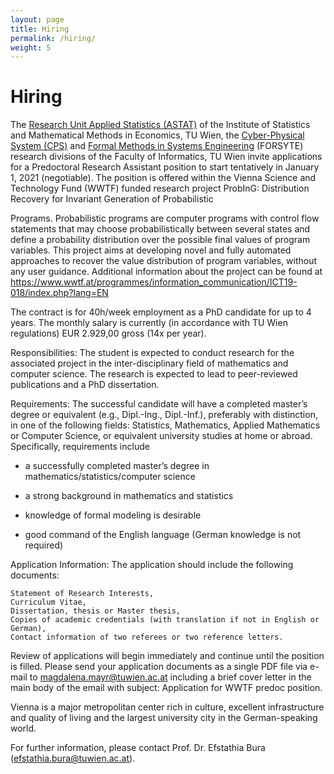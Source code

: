 ```yaml
---
layout: page
title: Hiring
permalink: /hiring/
weight: 5
---
```


# Hiring

The <a href="https://institute.tuwien.ac.at/astat/home/">Research Unit Applied Statistics (ASTAT)</a> of the Institute of Statistics and Mathematical Methods in Economics, TU Wien, the <a href="http://www.eziobartocci.com/">Cyber-Physical System (CPS)</a> and <a href="http://lkovacs.com/">Formal Methods in Systems Engineering</a> (FORSYTE) research divisions of the Faculty of Informatics, TU Wien invite applications for a Predoctoral Research Assistant position to start tentatively in January 1, 2021 (negotiable).
The position is offered within the Vienna Science and Technology Fund (WWTF) funded research project ProbInG: Distribution Recovery for Invariant Generation of Probabilistic

Programs. Probabilistic programs are computer programs with control flow statements that may choose probabilistically between several states and define a probability distribution over the possible final values of program variables. This project aims at developing novel and fully automated approaches to recover the value distribution of program variables, without any user guidance. Additional information about the project can be found at https://www.wwtf.at/programmes/information_communication/ICT19-018/index.php?lang=EN

 

The contract is for 40h/week employment as a PhD candidate for up to 4 years. The monthly salary is currently (in accordance with TU Wien regulations) EUR 2.929,00 gross (14x per year).


Responsibilities: The student is expected to conduct research for the associated project in the inter-disciplinary field of mathematics and computer science. The research is expected to lead to peer-reviewed publications and a PhD dissertation.

 

Requirements: The successful candidate will have a completed master’s degree or equivalent (e.g., Dipl.-Ing., Dipl.-Inf.), preferably with distinction, in one of the following fields: Statistics, Mathematics, Applied Mathematics or Computer Science, or equivalent university studies at home or abroad. Specifically, requirements include

- a successfully completed master’s degree in mathematics/statistics/computer science

- a strong background in mathematics and statistics

- knowledge of formal modeling is desirable

- good command of the English language (German knowledge is not required)

 

Application Information: The application should include the following documents:

	Statement of Research Interests,
    Curriculum Vitae,
    Dissertation, thesis or Master thesis,
    Copies of academic credentials (with translation if not in English or German),
    Contact information of two referees or two reference letters.


Review of applications will begin immediately and continue until the position is filled. Please send your application documents as a single PDF file via e-mail to magdalena.mayr@tuwien.ac.at including a brief cover letter in the main body of the email with subject: Application for WWTF predoc position.

Vienna is a major metropolitan center rich in culture, excellent infrastructure and quality of living and the largest university city in the German-speaking world.

For further information, please contact Prof. Dr. Efstathia Bura (efstathia.bura@tuwien.ac.at).